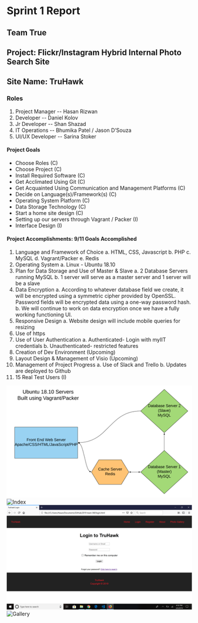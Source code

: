 # Sprint 1 Report
## Team True
## Project: Flickr/Instagram Hybrid Internal Photo Search Site
## Site Name: TruHawk

### Roles
1. Project Manager -- Hasan Rizwan
2. Developer -- Daniel Kolov
3. Jr Developer -- Shan Shazad
4. IT Operations -- Bhumika Patel / Jason D’Souza
5. UI/UX Developer -- Sarina Stoker
#### Project Goals
- Choose Roles (C)
- Choose Project (C)
- Install Required Software (C)
- Get Acclimated Using Git (C)
- Get Acquainted Using Communication and Management Platforms (C)
- Decide on Language(s)/Framework(s) (C)
- Operating System Platform (C)
- Data Storage Technology (C)
- Start a home site design (C)
- Setting up our servers through Vagrant / Packer (I) 
- Interface Design (I)
#### Project Accomplishments: 9/11 Goals Accomplished

1. Language and Framework of Choice
a. HTML, CSS, Javascript
b. PHP
c. MySQL
d. Vagrant/Packer
e. Redis
2. Operating System
a. Linux - Ubuntu 18.10
3. Plan for Data Storage and Use of Master & Slave
a. 2 Database Servers running MySQL
b. 1 server will serve as a master server and 1 server will be a slave
4. Data Encryption
a. According to whatever database field we create, it will be encrypted using a symmetric cipher provided by OpenSSL. Password fields will be encrypted data using a one-way password hash.
b. We will continue to work on data encryption once we have a fully working functioning UI. 
5. Responsive Design
a. Website design will include mobile queries for resizing
6. Use of https
7. Use of User Authentication
a. Authenticated- Login with myIIT credentials
b. Unauthenticated- restricted features
8. Creation of Dev Environment (Upcoming)
9. Layout Design & Management of Visio (Upcoming)
10. Management of Project Progress
a. Use of Slack and Trello
b. Updates are deployed to Github
11. 15 Real Test Users (I)

![Infrastructure](images/infrastructure.png "Infrastructure")
![Index](images/index.png "Index")
![Login](images/login.png "Login")
![Gallery](images/gallery.png "Gallery")